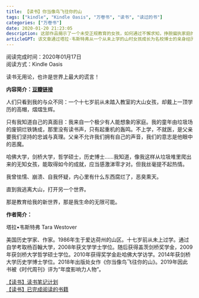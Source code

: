 ```yaml
---
title: 【读书】你当像鸟飞往你的山
tags: ["kindle", "Kindle Oasis", "万卷书", "读书", "读过的书"]
categories: ["万卷书"]
date: 2020-01-20 21:23:05
description: 这部作品揭示了一个未受正规教育的女孩，如何通过不懈求知，挣脱偏执家庭的桎梏，最终走向一个精神独立与无限可能的新世界。
articleGPT: 该文章通过塔拉·韦斯特弗从一个从未上学的山村女孩成长为名校博士的亲身经历，有力地揭示了“读书无用论”是一个巨大的谎言，并强调了教育改变人生的无限可能。
---
```


阅读完成时间：2020年01月17日  
阅读方式：Kindle Oasis

读书无用论，也许是世界上最大的谎言！

**内容简介：[豆瓣链接](https://book.douban.com/subject/33440205/)**

人们只看到我的与众不同：一个十七岁前从未踏入教室的大山女孩，却戴上一顶学历的高帽，熠熠生辉。

只有我知道自己的真面目：我来自一个极少有人能想象的家庭。我的童年由垃圾场的废铜烂铁铸成，那里没有读书声，只有起重机的轰鸣。不上学，不就医，是父亲要我们坚持的忠诚与真理。父亲不允许我们拥有自己的声音，我们的意志是他眼中的恶魔。

哈佛大学，剑桥大学，哲学硕士，历史博士……我知道，像我这样从垃圾堆里爬出来的无知女孩，能取得如今的成就，应当感激涕零才对。但我丝毫提不起热情。

我曾怯懦、崩溃、自我怀疑，内心里有什么东西腐烂了，恶臭熏天。

直到我逃离大山，打开另一个世界。

那是教育给我的新世界，那是我生命的无限可能。

**作者简介：**

塔拉•韦斯特弗 Tara Westover

美国历史学家、作家。1986年生于爱达荷州的山区。十七岁前从未上过学。通过自学考取杨百翰大学，2008年获文学学士学位。随后获得盖茨剑桥奖学金，2009年获剑桥大学哲学硕士学位。2010年获得奖学金赴哈佛大学访学。2014年获剑桥大学历史学博士学位。2018年出版处女作《你当像鸟飞往你的山》。2019年因此书被《时代周刊》评为“年度影响力人物”。

[【读书】读书笔记计划](./2016-11-14-reading-plan)  
[【读书】已完成阅读的书籍](./2017-03-15-reading-done)

